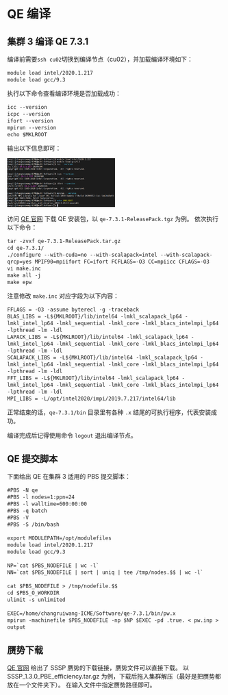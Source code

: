 
# QE 编译

## 集群 3 编译 QE 7.3.1

编译前需要`ssh cu02`切换到编译节点（cu02），并加载编译环境如下：

```shell
module load intel/2020.1.217
module load gcc/9.3
```

执行以下命令查看编译环境是否加载成功：

```shell
icc --version
icpc --version
ifort --version
mpirun --version
echo $MKLROOT
```

输出以下信息即可：

<div align="left">
<img src="./figures/编译_001.png" width = "50%" />
</div>

访问 [QE 官网](https://www.quantum-espresso.org/) 下载 QE 安装包，以 `qe-7.3.1-ReleasePack.tgz` 为例。
依次执行以下命令：

```shell
tar -zvxf qe-7.3.1-ReleasePack.tar.gz
cd qe-7.3.1/
./configure --with-cuda=no --with-scalapack=intel --with-scalapack-qrcp=yes MPIF90=mpiifort FC=ifort FCFLAGS=-O3 CC=mpiicc CFLAGS=-O3
vi make.inc
make all -j
make epw
```

注意修改 `make.inc` 对应字段为以下内容：

```shell
FFLAGS = -O3 -assume byterecl -g -traceback
BLAS_LIBS = -L${MKLROOT}/lib/intel64 -lmkl_scalapack_lp64 -lmkl_intel_lp64 -lmkl_sequential -lmkl_core -lmkl_blacs_intelmpi_lp64 -lpthread -lm -ldl
LAPACK_LIBS = -L${MKLROOT}/lib/intel64 -lmkl_scalapack_lp64 -lmkl_intel_lp64 -lmkl_sequential -lmkl_core -lmkl_blacs_intelmpi_lp64 -lpthread -lm -ldl
SCALAPACK_LIBS = -L${MKLROOT}/lib/intel64 -lmkl_scalapack_lp64 -lmkl_intel_lp64 -lmkl_sequential -lmkl_core -lmkl_blacs_intelmpi_lp64 -lpthread -lm -ldl
FFT_LIBS = -L${MKLROOT}/lib/intel64 -lmkl_scalapack_lp64 -lmkl_intel_lp64 -lmkl_sequential -lmkl_core -lmkl_blacs_intelmpi_lp64 -lpthread -lm -ldl
MPI_LIBS = -L/opt/intel2020/impi/2019.7.217/intel64/lib
```

正常结束的话，`qe-7.3.1/bin` 目录里有各种 `.x` 结尾的可执行程序，代表安装成功。

编译完成后记得使用命令 `logout` 退出编译节点。

## QE 提交脚本

下面给出 QE 在集群 3 适用的 PBS 提交脚本：

```shell
#PBS -N qe
#PBS -l nodes=1:ppn=24
#PBS -l walltime=600:00:00
#PBS -q batch
#PBS -V
#PBS -S /bin/bash

export MODULEPATH=/opt/modulefiles
module load intel/2020.1.217
module load gcc/9.3

NP=`cat $PBS_NODEFILE | wc -l`
NN=`cat $PBS_NODEFILE | sort | uniq | tee /tmp/nodes.$$ | wc -l`

cat $PBS_NODEFILE > /tmp/nodefile.$$
cd $PBS_O_WORKDIR
ulimit -s unlimited

EXEC=/home/changruiwang-ICME/Software/qe-7.3.1/bin/pw.x
mpirun -machinefile $PBS_NODEFILE -np $NP $EXEC -pd .true. < pw.inp > output
```

## 赝势下载

[QE 官网](https://www.quantum-espresso.org/pseudopotentials/) 给出了 SSSP 赝势的下载链接，赝势文件可以直接下载。
以 SSSP_1.3.0_PBE_efficiency.tar.gz 为例，下载后拖入集群解压（最好是把赝势都放在一个文件夹下）。
在输入文件中指定赝势路径即可。
